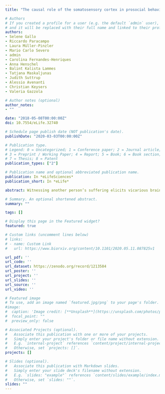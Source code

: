 ```yaml
---
title: "The causal role of the somatosensory cortex in prosocial behaviour"

# Authors
# If you created a profile for a user (e.g. the default `admin` user), write the username (folder name) here 
# and it will be replaced with their full name and linked to their profile.
authors:
- Selene Gallo
- Riccardo Paracampo
- Laura Müller-Pinzler
- Mario Carlo Severo
- admin
- Carolina Fernandes-Henriques
- Anna Henschel
- Balint Kalista Lammes
- Tatjana Maskaljunas
- Judith Suttrup
- Alessio Avenanti
- Christian Keysers
- Valeria Gazzola

# Author notes (optional)
author_notes:
- ""

date: "2018-05-08T00:00:00Z"
doi: 10.7554/eLife.32740

# Schedule page publish date (NOT publication's date).
publishDate: "2020-03-03T00:00:00Z"

# Publication type.
# Legend: 0 = Uncategorized; 1 = Conference paper; 2 = Journal article;
# 3 = Preprint / Working Paper; 4 = Report; 5 = Book; 6 = Book section;
# 7 = Thesis; 8 = Patent
publication_types: ["2"]

# Publication name and optional abbreviated publication name.
publication: In *eLifeSciences*
publication_short: In *eLife*

abstract: Witnessing another person’s suffering elicits vicarious brain activity in areas that are active when we ourselves are in pain. Whether this activity influences prosocial behavior remains the subject of debate. Here participants witnessed a confederate express pain through a reaction of the swatted hand or through a facial expression, and could decide to reduce that pain by donating money. Participants donate more money on trials in which the confederate expressed more pain. Electroencephalography shows that activity of the somatosensory cortex I (SI) hand region explains variance in donation. Transcranial magnetic stimulation (TMS) shows that altering this activity interferes with the pain–donation coupling only when pain is expressed by the hand. High-definition transcranial direct current stimulation (HD-tDCS) shows that altering SI activity also interferes with pain perception. These experiments show that vicarious somatosensory activations contribute to prosocial decision-making and suggest that they do so by helping to transform observed reactions of affected body-parts into accurate perceptions of pain that are necessary for decision-making.

# Summary. An optional shortened abstract.
summary: ""

tags: []

# Display this page in the Featured widget?
featured: true

# Custom links (uncomment lines below)
# links:
# - name: Custom Link
#   url: https://www.biorxiv.org/content/10.1101/2020.05.11.087825v1

url_pdf: ''
url_code: ''
url_dataset: https://zenodo.org/record/1213584
url_poster: ''
url_project: ''
url_slides: ''
url_source: ''
url_video: ''

# Featured image
# To use, add an image named `featured.jpg/png` to your page's folder. 
#image:
#  caption: 'Image credit: [**Unsplash**](https://unsplash.com/photos/pLCdAaMFLTE)'
#  focal_point: ""
#  preview_only: false

# Associated Projects (optional).
#   Associate this publication with one or more of your projects.
#   Simply enter your project's folder or file name without extension.
#   E.g. `internal-project` references `content/project/internal-project/index.md`.
#   Otherwise, set `projects: []`.
projects: []

# Slides (optional).
#   Associate this publication with Markdown slides.
#   Simply enter your slide deck's filename without extension.
#   E.g. `slides: "example"` references `content/slides/example/index.md`.
#   Otherwise, set `slides: ""`.
slides: ""
---
```

<!-- 
{{% callout note %}}
Click the *Cite* button above to demo the feature to enable visitors to import publication metadata into their reference management software.
{{% /callout %}}

{{% callout note %}}
Create your slides in Markdown - click the *Slides* button to check out the example.
{{% /callout %}}

Supplementary notes can be added here, including [code, math, and images](https://wowchemy.com/docs/writing-markdown-latex/). -->
